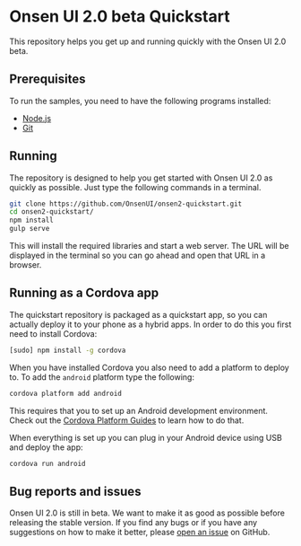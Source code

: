 # Onsen UI 2.0 beta Quickstart

This repository helps you get up and running quickly with the Onsen UI 2.0 beta.

## Prerequisites

To run the samples, you need to have the following programs installed:

* [Node.js](https://nodejs.org/en/)
* [Git](https://git-scm.com/)

## Running

The repository is designed to help you get started with Onsen UI 2.0 as quickly as possible. Just type the following commands in a terminal.

```bash
git clone https://github.com/OnsenUI/onsen2-quickstart.git
cd onsen2-quickstart/
npm install
gulp serve
```

This will install the required libraries and start a web server. The URL will be displayed in the terminal so you can go ahead and open that URL in a browser.

## Running as a Cordova app

The quickstart repository is packaged as a quickstart app, so you can actually deploy it to your phone as a hybrid apps. In order to do this you first need to install Cordova:

```bash
[sudo] npm install -g cordova
```

When you have installed Cordova you also need to add a platform to deploy to. To add the `android` platform type the following:

```bash
cordova platform add android
```

This requires that you to set up an Android development environment. Check out the [Cordova Platform Guides](https://cordova.apache.org/docs/en/5.1.1/guide/platforms/index.html) to learn how to do that.

When everything is set up you can plug in your Android device using USB and deploy the app:

```bash
cordova run android
```

## Bug reports and issues

Onsen UI 2.0 is still in beta. We want to make it as good as possible before releasing the stable version. If you find any bugs or if you have any suggestions on how to make it better, please [open an issue](https://github.com/OnsenUI/OnsenUI/issues/new) on GitHub.
